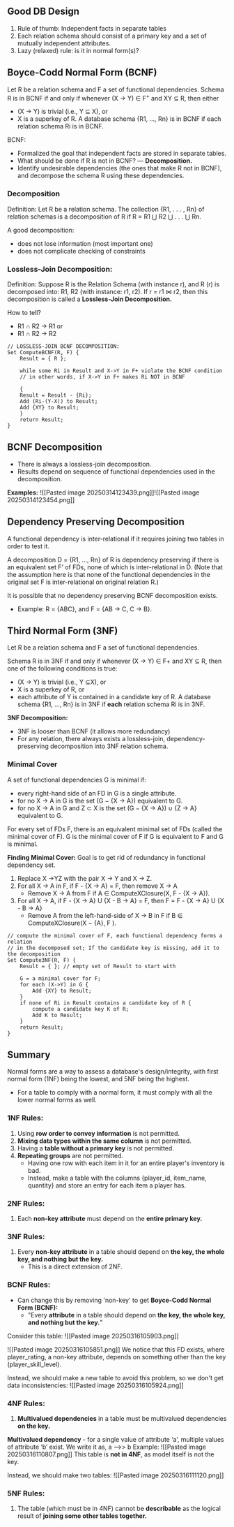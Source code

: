 ## Good DB Design
1. Rule of thumb: Independent facts in separate tables 
2. Each relation schema should consist of a primary key and a set of mutually independent attributes. 
3. Lazy (relaxed) rule: is it in normal form(s)?
## Boyce-Codd Normal Form (BCNF)
Let R be a relation schema and F a set of functional dependencies. 
Schema R is in BCNF if and only if whenever (X → Y) ∈ F<sup>+</sup> and XY ⊆ R, then either 
- (X → Y) is trivial (i.e., Y ⊆ X), or 
- X is a superkey of R. 
A database schema {R1, …, Rn} is in BCNF if each relation schema Ri is in BCNF.

BCNF:
- Formalized the goal that independent facts are stored in separate tables. 
- What should be done if R is not in BCNF? — **Decomposition.**
- Identify undesirable dependencies (the ones that make R not in BCNF), and decompose the schema R using these dependencies.
### Decomposition
Definition: Let R be a relation schema. The collection {R1, . . . , Rn} of relation schemas is a decomposition of R if R = R1 ⋃ R2 ⋃ . . . ⋃ Rn.

A good decomposition:
- does not lose information (most important one) 
- does not complicate checking of constraints
### Lossless-Join Decomposition:
Definition: Suppose R is the Relation Schema (with instance r), and R (r) is decomposed into: R1, R2 (with instance: r1, r2). If r = r1 ⋈ r2, then this decomposition is called a **Lossless-Join Decomposition.** 

How to tell? 
- R1 ∩ R2 → R1 or 
- R1 ∩ R2 → R2

```
// LOSSLESS-JOIN BCNF DECOMPOSITION:
Set ComputeBCNF(R, F) {   
	Result = { R };    
	
	while some Ri in Result and X->Y in F+ violate the BCNF condition    
	// in other words, if X->Y in F+ makes Ri NOT in BCNF    
	
	{    
    Result = Result - {Ri};        
    Add (Ri-(Y-X)) to Result;         
    Add {XY} to Result;    
    } 
    return Result; 
}
```
## BCNF Decomposition
- There is always a lossless-join decomposition. 
- Results depend on sequence of functional dependencies used in the decomposition.

**Examples:** 
![[Pasted image 20250314123439.png]]![[Pasted image 20250314123454.png]]
## Dependency Preserving Decomposition
A functional dependency is inter-relational if it requires joining two tables in order to test it. 

A decomposition D = {R1, …, Rn} of R is dependency preserving if there is an equivalent set F’ of FDs, none of which is inter-relational in D. (Note that the assumption here is that none of the functional dependencies in the original set F is inter-relational on original relation R.) 

It is possible that no dependency preserving BCNF decomposition exists. 
- Example: R = {ABC}, and F = {AB → C, C → B}.
## Third Normal Form (3NF)
Let R be a relation schema and F a set of functional dependencies. 

Schema R is in 3NF if and only if whenever (X → Y) ∈ F+ and XY ⊆ R, then one of the following conditions is true: 
- (X → Y) is trivial (i.e., Y ⊆X), or 
- X is a superkey of R, or 
- each attribute of Y is contained in a candidate key of R. 
A database schema {R1, …, Rn} is in 3NF if **each** relation schema Ri is in 3NF.

**3NF Decomposition:**
- 3NF is looser than BCNF (it allows more redundancy)
- For any relation, there always exists a lossless-join, dependency-preserving decomposition into 3NF relation schema.
### Minimal Cover
A set of functional dependencies G is minimal if:
- every right-hand side of an FD in G is a single attribute. 
- for no X → A in G is the set (G − {X → A}) equivalent to G. 
- for no X → A in G and Z ⊂ X is the set (G − {X → A}) ∪ {Z → A} equivalent to G. 

For every set of FDs F, there is an equivalent minimal set of FDs (called the minimal cover of F).
G is the minimal cover of F if G is equivalent to F and G is minimal.

**Finding Minimal Cover:** Goal is to get rid of redundancy in functional dependency set.
1. Replace X →YZ with the pair X → Y and X → Z. 
2. For all X -> A in F, if F - {X -> A} = F, then remove X -> A
	- Remove X → A from F if A ∈ ComputeXClosure(X, F - {X → A}). 
3. For all X -> A, if F - {X -> A} U {X - B -> A} = F, then F = F - {X -> A} U {X - B -> A}
	- Remove A from the left-hand-side of X → B in F if B ∈ ComputeXClosure(X − {A}, F ).

```
// compute the minimal cover of F, each functional dependency forms a relation 
// in the decomposed set; If the candidate key is missing, add it to the decomposition 
Set Compute3NF(R, F) {    
	Result = { }; // empty set of Result to start with    
	
	G = a minimal cover for F;    
	for each (X->Y) in G {        
		Add {XY} to Result;    
	}    
	if none of Ri in Result contains a candidate key of R {        
		compute a candidate key K of R;        
		Add K to Result;    
	}     
	return Result; 
}
```

## Summary 
Normal forms are a way to assess a database's design/integrity, with first normal form (1NF) being the lowest, and 5NF being the highest.
- For a table to comply with a normal form, it must comply with all the lower normal forms as well.
### 1NF Rules:
1. Using **row order to convey information** is not permitted.
2. **Mixing data types within the same column** is not permitted.
3. Having a **table without a primary key** is not permitted.
4. **Repeating groups** are not permitted. 
	- Having one row with each item in it for an entire player's inventory is bad.
	- Instead, make a table with the columns {player_id, item_name, quantity} and store an entry for each item a player has.
### 2NF Rules:
1. Each **non-key attribute** must depend on the **entire primary key.**
### 3NF Rules:
1. Every **non-key attribute** in a table should depend on **the key, the whole key, and nothing but the key.**
	- This is a direct extension of 2NF.
### BCNF Rules:
- Can change this by removing 'non-key' to get **Boyce-Codd Normal Form (BCNF):**
	- "Every **attribute** in a table should depend on **the key, the whole key, and nothing but the key.**"

Consider this table:
![[Pasted image 20250316105903.png]]

![[Pasted image 20250316105851.png]]
We notice that this FD exists, where player_rating, a non-key attribute, depends on something other than the key (player_skill_level).

Instead, we should make a new table to avoid this problem, so we don't get data inconsistencies:
![[Pasted image 20250316105924.png]]
### 4NF Rules:
1. **Multivalued dependencies** in a table must be multivalued dependencies **on the key.**

**Multivalued dependency** - for a single value of attribute ‘a’, multiple values of attribute ‘b’ exist. We write it as, a -->> b
Example:
![[Pasted image 20250316110807.png]]
This table is **not in 4NF**, as model itself is not the key.

Instead, we should make two tables:
![[Pasted image 20250316111120.png]]
### 5NF Rules:
1. The table (which must be in 4NF) cannot be **describable** as the logical result of **joining some other tables together.**
